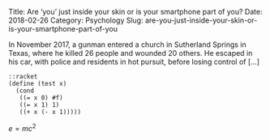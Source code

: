 Title: Are ‘you’ just inside your skin or is your smartphone part of you?
Date: 2018-02-26
Category: Psychology
Slug: are-you-just-inside-your-skin-or-is-your-smartphone-part-of-you

In November 2017, a gunman entered a church in Sutherland Springs in Texas, where he killed 26 people and wounded 20 others. He escaped in his car, with police and residents in hot pursuit, before losing control of [...]

	::racket
	(define (test x)
	  (cond
	   ((= x 0) #f)
	   ((= x 1) 1)
	   ((+ x (- x 1)))))
	
$e=mc^2$
